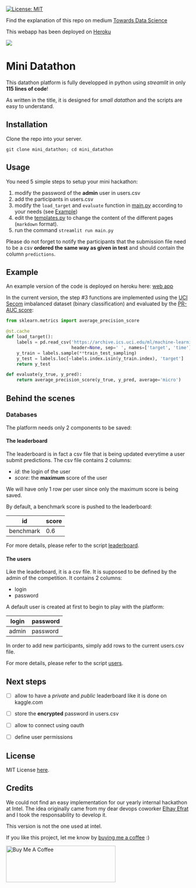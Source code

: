 [![License: MIT](https://img.shields.io/badge/License-MIT-yellow.svg)](https://opensource.org/licenses/MIT)

Find the explanation of this repo on medium [Towards Data Science](https://towardsdatascience.com/mini-datathon-the-platform-you-need-for-your-data-science-hackathon-b386cd125ca2)

This webapp has been deployed on [Heroku](https://minidatathon.herokuapp.com/)

![](mini_datathon.gif)

# Mini Datathon

This datathon platform is fully developped in python using *streamlit* in only **115 lines of code**!

As written in the title, it is designed for *small datathon* and the scripts are easy to understand.

## Installation
Clone the repo into your server.

`git clone mini_datathon; cd mini_datathon`

## Usage

You need 5 simple steps to setup your mini hackathon:

1) modify the password of the **admin** user in users.csv
2) add the participants in users.csv
3) modify the `load_target` and `evaluate` function in [main.py](main.py) according to your needs (see [Example](#Example))
4) edit the [templates.py](templates.py) to change the content of the different pages (`markdown` format).
5) run the command `streamlit run main.py`

Please do not forget to notify the participants that the submission file need to be a csv **ordered the same way as given 
in test** and should contain the column `predictions`.

## Example

An example version of the code is deployed on heroku here: [web app](https://minidatathon.herokuapp.com/)

In the current version, the step #3 functions are implemented using the [UCI Secom](https://archive.ics.uci.edu/ml/datasets/SECOM)
imbalanced dataset (binary classification) and evaluated by the [PR-AUC score](https://scikit-learn.org/stable/modules/generated/sklearn.metrics.average_precision_score.html#sklearn.metrics.average_precision_score):
```python 
from sklearn.metrics import average_precision_score

@st.cache
def load_target():
    labels = pd.read_csv('https://archive.ics.uci.edu/ml/machine-learning-databases/secom/secom_labels.data',
                         header=None, sep=' ', names=['target', 'time'])
    y_train = labels.sample(**train_test_sampling)
    y_test = labels.loc[~labels.index.isin(y_train.index), 'target']
    return y_test

def evaluate(y_true, y_pred):
    return average_precision_score(y_true, y_pred, average='micro')

```


## Behind the scenes
### Databases
The platform needs only 2 components to be saved:
#### The leaderboard
The leaderboard is in fact a csv file that is being updated everytime a user submit predictions. 
The csv file contains 2 columns: 
- _id_: the login  of the user
- _score_: the **maximum** score of the user

We will have only 1 row per user since only the maximum score is being saved.

By default, a benchmark score is pushed to the leaderboard:

| id        | score |
|-----------|-------|
| benchmark | 0.6   |

For more details, please refer to the script [leaderboard](leaderboard.py).

#### The users
Like the leaderboard, it is a csv file.
It is supposed to be defined by the admin of the competition.
It contains 2 columns: 
- login
- password

A default user is created at first to begin to play with the platform:

| login     | password |
|-----------|----------|
| admin     | password |

In order to add new participants, simply add rows to the current users.csv file.

For more details, please refer to the script [users](users.py).

## Next steps

- [ ] allow to have a *private* and *public* leaderboard like it is done on kaggle.com
- [ ] store the **encrypted** password in users.csv
- [ ] allow to connect using oauth
- [ ] define user permissions


## License
MIT License [here](LICENSE).

## Credits
We could not find an easy implementation for our yearly internal hackathon at Intel.
The idea originally came from my dear devops coworker [Elhay Efrat](https://github.com/shdowofdeath)
and I took the responsability to develop it.

This version is not the one used at intel.

If you like this project, let me know by [buying me a coffee](https://www.buymeacoffee.com/jeremyatia) :)

<a href="https://www.buymeacoffee.com/jeremyatia" target="_blank"><img src="https://cdn.buymeacoffee.com/buttons/v2/default-yellow.png" alt="Buy Me A Coffee" style="height: 100px !important;width: 300px !important;" ></a>
